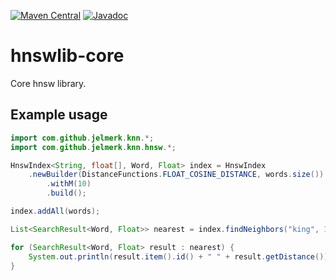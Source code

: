 [![Maven Central](https://maven-badges.herokuapp.com/maven-central/com.github.jelmerk/hnswlib-core/badge.svg)](https://maven-badges.herokuapp.com/maven-central/com.github.jelmerk/hnswlib-core) [![Javadoc](https://javadoc.io/badge2/com.github.jelmerk/hnswlib-core/javadoc.svg)](https://javadoc.io/doc/com.github.jelmerk/hnswlib-core)


hnswlib-core
============

Core hnsw library.


Example usage
-------------

```java
import com.github.jelmerk.knn.*;
import com.github.jelmerk.knn.hnsw.*;

HnswIndex<String, float[], Word, Float> index = HnswIndex
    .newBuilder(DistanceFunctions.FLOAT_COSINE_DISTANCE, words.size())
        .withM(10)
        .build();

index.addAll(words);

List<SearchResult<Word, Float>> nearest = index.findNeighbors("king", 10);

for (SearchResult<Word, Float> result : nearest) {
    System.out.println(result.item().id() + " " + result.getDistance());
}
```